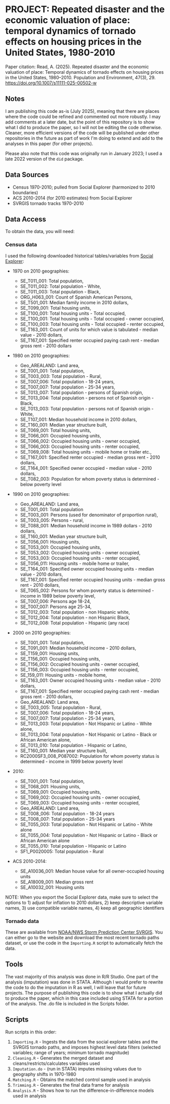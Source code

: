 # PROJECT: Repeated disaster and the economic valuation of place: temporal dynamics of tornado effects on housing prices in the United States, 1980-2010
Paper citation: Read, A. (2025). Repeated disaster and the economic valuation of place: Temporal dynamics of tornado effects on housing prices in the United States, 1980–2010. Population and Environment, 47(3), 29. https://doi.org/10.1007/s11111-025-00502-w

## Notes
I am publishing this code as-is (July 2025), meaning that there are places where the code could be refined and commented out more robustly. I may add comments at a later date, but the point of this repository is to show what I did to produce the paper, so I will not be editing the code otherwise. Cleaner, more efficient versions of the code will be published under other repositories in the future as part of work I'm doing to extend and add to the analyses in this paper (for other projects).

Please also note that this code was originally run in January 2023; I used a late 2022 version of the `did` package.

## Data Sources
- Census 1970-2010; pulled from Social Explorer (harmonized to 2010 boundaries)
- ACS 2010-2014 (for 2010 estimates) from Social Explorer
- SVRGIS tornado tracks 1970-2010

## Data Access
To obtain the data, you will need:

### Census data

I used the following downloaded historical tables/variables from [Social Explorer](https://www.socialexplorer.com/home/dataset-entry/us-census-data):

- 1970 on 2010 geographies: 
  - SE_T011_001: Total population,
  - SE_T011_002: Total population - White,
  - SE_T011_003: Total population - Black,
  - ORG_H063_001: Count of Spanish American Persons,
  - SE_T501_001: Median family income in 2010 dollars,
  - SE_T099_001: Total housing units,
  - SE_T100_001: Total housing units - Total occupied,
  - SE_T100_001: Total housing units - Total occupied - owner occupied,
  - SE_T100_003: Total housing units - Total occupied - renter occupied,
  - SE_T163_001: Count of units for which value is tabulated - median value - 2010 dollars,
  - SE_T167_001: Specified renter occupied paying cash rent - median gross rent - 2010 dollars
  
- 1980 on 2010 geographies:
  - Geo_AREALAND: Land area,
  - SE_T001_001: Total population,
  - SE_T003_003: Total population - Rural,
  - SE_T007_006: Total population - 18-24 years,
  - SE_T007_007: Total population - 25-34 years,
  - SE_T013_007: Total population - persons of Spanish origin,
  - SE_T013_004: Total population - persons not of Spanish origin - Black,
  - SE_T013_003: Total population - persons not of Spanish origin - White,
  - SE_T107_001: Median household income in 2010 dollars,
  - SE_T160_001: Median year structure built,
  - SE_T069_001: Total housing units,
  - SE_T066_001: Occupied housing units,
  - SE_T066_002: Occupied housing units - owner occupied,
  - SE_T066_003: Occupied housing units - renter occupied,
  - SE_T069_008: Total housing units - mobile home or trailer etc.,
  - SE_T167_001: Specified renter occupied - median gross rent - 2010 dollars,
  - SE_T164_001: Specified owner occupied - median value - 2010 dollars,
  - SE_T082_003: Population for whom poverty status is determined - below poverty level
  
- 1990 on 2010 geographies:
  - Geo_AREALAND: Land area,
  - SE_T001_001: Total population
  - SE_T003_001: Persons (used for denominator of proportion rural), 
  - SE_T003_005: Persons - rural,
  - SE_T088_001: Median household income in 1989 dollars - 2010 dollars,
  - SE_T160_001: Median year structure built, 
  - SE_T056_001: Housing units,
  - SE_T053_001: Occupied housing units,
  - SE_T053_002: Occupied housing units - owner occupied,
  - SE_T053_003: Occupied housing units - renter occupied,
  - SE_T056_011: Housing units - mobile home or trailer,
  - SE_T164_001: Specified owner occupied housing units - median value - 2010 dollars,
  - SE_T167_001: Specified renter occupied housing units - median gross rent - 2010 dollars,
  - SE_T065_002: Persons for whom poverty status is determined - income in 1989 below poverty level,
  - SE_T007_006: Persons age 18-24,
  - SE_T007_007: Persons age 25-34,
  - SE_T012_003: Total population - non Hispanic white,
  - SE_T012_004: Total population - non Hispanic Black,
  - SE_T012_008: Total population - Hispanic (any race)
  
- 2000 on 2010 geographies:
  - SE_T001_001: Total population,
  - SE_T091_001: Median household income - 2010 dollars,
  - SE_T159_001: Housing units,
  - SE_T156_001: Occupied housing units,
  - SE_T156_002: Occupied housing units - owner occupied,
  - SE_T156_003: Occupied housing units - renter occupied,
  - SE_159_011: Housing units - mobile home,
  - SE_T163_001: Owner occupied housing units - median value - 2010 dollars,
  - SE_T167_001: Specified renter occupied paying cash rent - median gross rent - 2010 dollars,
  - Geo_AREALAND: Land area,
  - SE_T003_005: Total population - Rural,
  - SE_T007_006: Total population - 18-24 years,
  - SE_T007_007: Total population - 25-34 years,
  - SE_T013_003: Total population - Not Hispanic or Latino - White alone,
  - SE_T013_004: Total population - Not Hispanic or Latino - Black or African American alone,
  - SE_T013_010: Total population - Hispanic or Latino,
  - SE_T160_001: Median year structure built,
  - RC2000SF3_008_P087002: Population for whom poverty status is determined - income in 1999 below poverty level
  
- 2010:
  - SE_T001_001: Total population,
  - SE_T068_001: Housing units,
  - SE_T069_001: Occupied housing units,
  - SE_T069_002: Occupied housing units - owner occupied,
  - SE_T069_003: Occupied housing units - renter occupied,
  - Geo_AREALAND: Land area,
  - SE_T008_006: Total population - 18-24 years
  - SE_T008_007: Total population - 25-34 years
  - SE_T055_003: Total population - Not Hispanic or Latino - White alone
  - SE_T055_004: Total population - Not Hispanic or Latino - Black or African American alone
  - SE_T055_010: Total population - Hispanic or Latino
  - SF1_P0020005: Total population - Rural
  
- ACS 2010-2014: 
  - SE_A10036_001: Median house value for all owner-occupied housing units
  - SE_A18009_001: Median gross rent
  - SE_A10032_001: Housing units

NOTE: When you export the Social Explorer data, make sure to select the options to 1) adjust for inflation to 2010 dollars, 2) keep descriptive variable names, 3) use compatible variable names, 4) keep all geographic identifiers

### Tornado data

These are available from [NOAA/NWS Storm Prediction Center SVRGIS](https://www.spc.noaa.gov/gis/svrgis/). You can either go to the website and download the most recent tornado paths dataset, or use the code in the `Importing.R` script to automatically fetch the data.

## Tools
The vast majority of this analysis was done in R/R Studio. One part of the analysis (imputation) was done in STATA. Although I would prefer to rewrite the code to do the imputation in R as well, I will leave that for future projects. The purpose of publishing this code is to show what I actually did to produce the paper, which in this case included using STATA for a portion of the analysis. The .do file is included in the Scripts folder.

## Scripts
Run scripts in this order:

1. `Importing.R` - Ingests the data from the social explorer tables and the SVRGIS tornado paths, and imposes highest level data filters (selected variables; range of years; minimum tornado magnitude)
2. `Cleaning.R` - Generates the merged dataset and cleans/restricts/calculates variables used
3. `Imputation.do` - (run in STATA) imputes missing values due to geography shifts in 1970-1980
4. `Matching.R` - Obtains the matched control sample used in analysis
6. `Trimming.R` - Generates the final data frame for analysis
5. `Analysis.R` - Shows how to run the difference-in-difference models used in analysis
